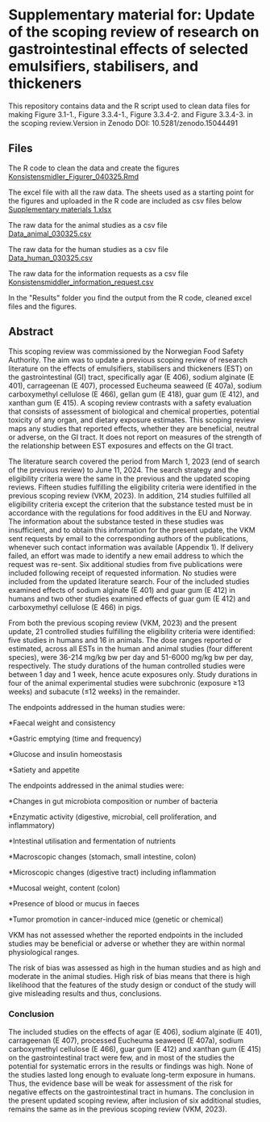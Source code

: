 # Supplementary material for: Update of the scoping review of research on gastrointestinal effects of selected emulsifiers, stabilisers, and thickeners 

This repository contains data and the R script used to clean data files for making Figure 3.1-1., Figure 3.3.4-1., Figure 3.3.4-2. and Figure 3.3.4-3. in the scoping review.Version in Zenodo DOI: 10.5281/zenodo.15044491

## Files

The R code to clean the data and create the figures  
[Konsistensmidler_Figurer_040325.Rmd](https://github.com/TrineHusoy/VKM-Update-scoping-review-EST/blob/main/Code/Konsistensmidler_Figurer_040325.Rmd)

The excel file with all the raw data. The sheets used as a starting point for the figures and uploaded in the R code are included as csv files below  
[Supplementary materials 1.xlsx](https://github.com/TrineHusoy/VKM-Update-scoping-review-EST/blob/main/Data/Supplementary%20materials%201.xlsx)

The raw data for the animal studies as a csv file  
[Data_animal_030325.csv](https://github.com/TrineHusoy/VKM-Update-scoping-review-EST/blob/main/Data/Data_animal_030325.csv)

The raw data for the human studies as a csv file  
[Data_human_030325.csv](https://github.com/TrineHusoy/VKM-Update-scoping-review-EST/blob/main/Data/Data_human_030325.csv)

The raw data for the information requests as a csv file  
[Konsistensmiddler_information_request.csv](https://github.com/TrineHusoy/VKM-Update-scoping-review-EST/blob/main/Data/Konsistensmiddler_information_request.csv)

In the "Results"  folder you find the output from the R code, cleaned excel files and the figures.

## Abstract

This scoping review was commissioned by the Norwegian Food Safety Authority. The aim was to update a previous scoping review of research literature on the effects of emulsifiers, stabilisers and thickeners (EST) on the gastrointestinal (GI) tract, specifically agar (E 406), sodium alginate (E 401), carrageenan (E 407), processed Eucheuma seaweed (E 407a), sodium carboxymethyl cellulose (E 466), gellan gum (E 418), guar gum (E 412), and xanthan gum (E 415). A scoping review contrasts with a safety evaluation that consists of assessment of biological and chemical properties, potential toxicity of any organ, and dietary exposure estimates. This scoping review maps any studies that reported effects, whether they are beneficial, neutral or adverse, on the GI tract. It does not report on measures of the strength of the relationship between EST exposures and effects on the GI tract. 

The literature search covered the period from March 1, 2023 (end of search of the previous review) to June 11, 2024. The search strategy and the eligibility criteria were the same in the previous and the updated scoping reviews. Fifteen studies fulfilling the eligibility criteria were identified in the previous scoping review (VKM, 2023). In addition, 214 studies fulfilled all eligibility criteria except the criterion that the substance tested must be in accordance with the regulations for food additives in the EU and Norway. The information about the substance tested in these studies was insufficient, and to obtain this information for the present update, the VKM sent requests by email to the corresponding authors of the publications, whenever such contact information was available (Appendix 1). If delivery failed, an effort was made to identify a new email address to which the request was re-sent. Six additional studies from five publications were included following receipt of requested information. No studies were included from the updated literature search. Four of the included studies examined effects of sodium alginate (E 401) and guar gum (E 412) in humans and two other studies examined effects of guar gum (E 412) and carboxymethyl cellulose (E 466) in pigs.  

From both the previous scoping review (VKM, 2023) and the present update, 21 controlled studies fulfilling the eligibility criteria were identified: five studies in humans and 16 in animals. The dose ranges reported or estimated, across all ESTs in the human and animal studies (four different species), were 36-214 mg/kg bw per day and 51-6000 mg/kg bw per day, respectively. The study durations of the human controlled studies were between 1 day and 1 week, hence acute exposures only. Study durations in four of the animal experimental studies were subchronic (exposure ≥13 weeks) and subacute (≤12 weeks) in the remainder.  

The endpoints addressed in the human studies were: 

*Faecal weight and consistency 

*Gastric emptying (time and frequency) 

*Glucose and insulin homeostasis 

*Satiety and appetite 


The endpoints addressed in the animal studies were: 

*Changes in gut microbiota composition or number of bacteria 

*Enzymatic activity (digestive, microbial, cell proliferation, and inflammatory) 

*Intestinal utilisation and fermentation of nutrients 

*Macroscopic changes (stomach, small intestine, colon) 

*Microscopic changes (digestive tract) including inflammation 

*Mucosal weight, content (colon) 

*Presence of blood or mucus in faeces 

*Tumor promotion in cancer-induced mice (genetic or chemical) 


VKM has not assessed whether the reported endpoints in the included studies may be beneficial or adverse or whether they are within normal physiological ranges.  

The risk of bias was assessed as high in the human studies and as high and moderate in the animal studies. High risk of bias means that there is high likelihood that the features of the study design or conduct of the study will give misleading results and thus, conclusions. 

### Conclusion  

The included studies on the effects of agar (E 406), sodium alginate (E 401), carrageenan (E 407), processed Eucheuma seaweed (E 407a), sodium carboxymethyl cellulose (E 466), guar gum (E 412) and xanthan gum (E 415) on the gastrointestinal tract were few, and in most of the studies the potential for systematic errors in the results or findings was high. None of the studies lasted long enough to evaluate long-term exposure in humans. Thus, the evidence base will be weak for assessment of the risk for negative effects on the gastrointestinal tract in humans. The conclusion in the present updated scoping review, after inclusion of six additional studies, remains the same as in the previous scoping review (VKM, 2023). 